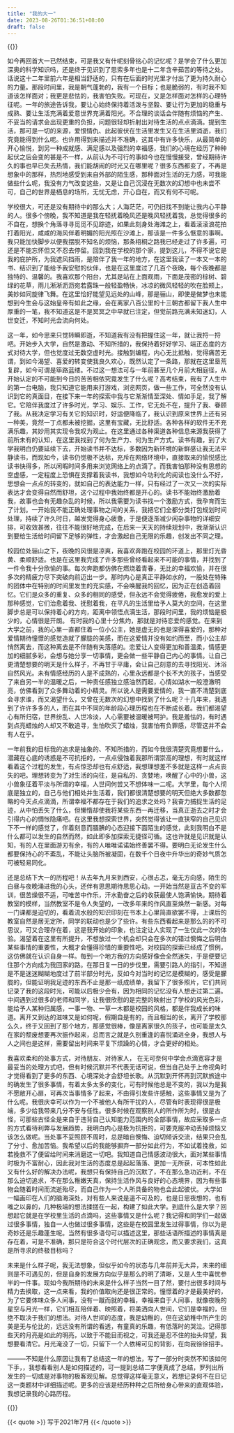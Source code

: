 ```yaml
---
title: "我的大一"
date: 2023-08-26T01:36:51+08:00
draft: false
---
```


{{<indent>}}

如今再回首大一已然结束，可是我又有什呢刻骨铭心的记忆呢？是学会了什么更加深奥的科学知识吗，还是终于见识到了思索多年也是十二年含辛茹苦的等待之处。话说这十二年里前六年是相当舒适的，只有在后面的时光里才付出了更为持久耐心的力量。那段时间里，我是朝气蓬勃的，我有一个目标；也是脆弱的，有时我不知道该怎样面对；我更是悲怯的，我害怕失败。可现在，又是怎样面对怎样的心理特征呢。一年的旅途告诉我，要让心始终保持着活泼与坚毅、要让行为更加的稳重与成熟、要让生活充满着爱意世界充满着阳光。不合理的谈话会伴随有烦恼的产生、不妥当的请求会出现更重的负担，问题很轻却折射出对待生活的点点滴滴。提到生活，那可是一切的来源，爱恨情仇、此起彼伏在生活里发生又在生活里消逝，我们究竟能得到什么呢。也许用得到来描述并不准确，这其中有许多快乐，从最简单的开心愉悦，到另一种成就感、满足感以及强烈的幸福感，我们的心境在经历了种种起伏之后会变的甚是不一样，从前认为不可行的事如今也在慢慢接受，曾经期待许久的事也早已失去热情，我们能胡闹的时光又在哪里呢？很多东西都变了，不再是想象中的那样，热烈地感受到来自外部的陌生感，那种面对生活的无力感，可我能做些什么呢，我没有力气改变这些，又是让自己沉浸在无数次的幻想中也未尝不可，自己的世界是栖息的场所，无忧无虑，开心自在，而又有何不可呢。

学校很大，可还是没有期待中的那么大；人海茫茫，可仍旧找不到能让我内心平静的人。很多个傍晚，我不知道是我在轻抚着晚风还是晚风轻抚着我，总觉得很多的不自在，想换个角落寻寻觅觅不见踪迹，如果此刻身处海滩之上，看着滚滚浪花拍打着阳光，咸咸的海风伴着明媚的阳光照在沙滩上，那该是一件多么惬意的事啊。我只能加快脚步以便我摆脱不知名的烦恼，那条梧桐之路我已经走过了许多遍，可还是不能忘怀但又不忍去停留。回到我在学校的那个家，提到这儿，不得不说它是我的庇护所，为我遮风挡雨，是陪伴了我一年的地方，在这里我读了一本又一本的书、结识到了能给予我安慰的伙伴，也是在这里度过了几百个夜晚，每个夜晚都是独特的、温馨的。我喜欢那个阳台，尤其是站在上面观雨，下面是茂密的棕树、碧绿的花草，雨儿淅淅沥沥宛若露珠一般轻盈畅快，冰凉的微风轻轻的吹在脸颊上，美妙如同旋律飞舞。在这里恰好能望见远处的山峰，那是骊山，即使是做梦也未能想到今生会与这始皇帝有如此之缘，会在离家八百公里的十三朝古都留下我人生中厚重的一笔，我不知道这是不是冥冥之中早就已注定，但觉前路充满未知迷幻，人世变迁，不知时光会流向何处。

这一年，如今思来只觉转瞬即逝，不知道我有没有把握住这一年，就让我捋一捋吧。开始步入大学，自然是激动、不知所措的，我保持着好好学习、端正态度的方式对待大学，但也觉度过无数空虚时光。接触到编程，内心无比抵触，觉得痛苦无谓，到如今渴望、喜爱的转变使我良久欢心，既然认定了一条路，那就在这里垦荒复辟，如今可谓是筚路蓝缕。不过这一想法可与一年前甚至几个月前大相庭径，从开始认定的不可能到今日的苦苦相依究竟发生了什么呢？高考结束，我有了人生中的第一台电脑，我只知道它能用来打游戏，浏览网页，做一些工作，可全然没有认识到它的真面目，在接下来一年的探索中我与它渐渐情至深处、情如手足，我了解它。它陪伴我度过了许多时光，学习、娱乐、工作，它无处不在，提升了我、眷顾了我。从我决定学习有关它的知识时，好运便降临了，我认识到原来世界上还有另一种美，竟然一丁点都未被挖掘，这里有宝藏，无比舒适。各种各样的软件无不充满乐趣，其妙用其实现令我叹为观止。在这里通过各种渠道各种信息来源我获得了前所未有的认知，在这里我找到了何为生产力、何为生产方式。读书有趣，到了大学我明白仍要延续下去，开始读书并不达标，多数因为新环境的新鲜感让我无法平静读书，而现如今，读书仍觉极不达标，充斥在网络环境中，直接取来的愉悦感比读书快得多，所以闲暇时间多用来浏览网络上的点滴了。而我害怕那种没有思想的空虚感，一定程度上恐惧在支撑着我读书，我想如今功利化的阅读也没什么不好，思想会一点点的转变的，就如自己的表达能力一样，只有经过了一次又一次的实际表达才会变得自然而舒坦，这个过程中我始终都是开心的。读书不能始终激励着我，故事也会有无趣杂乱的时候，所以我需要为读书找一个激励方式，我孕育而生了计划。一开始我不能正确处理事物之间的关系，我把它们全都分类打包规划时间处理，持续了许久时日，越发觉得身心疲惫，于是便逐渐减少闲杂事物的详细安排，可收效甚微，往往不能很好地完成，在后来一天天的持续规划中，我渐渐认识到要给生活给时间留下足够的弹性，才会激起自己无限的乐趣，创发出不同之理。

校园位处骊山之下，夜晚的风很是凉爽，我喜欢奔跑在校园的环道上，那里灯光昏黄、柔顺舒适。也是在这里我完成了许多那些曾经看起来不可能的事情，并找到了一件令我十分欣愉的事。每次奔跑都仿佛在燃烧着青春，无比的幸福欢愉，并在很多次的精疲力尽下突破向前迈出一步。那时内心是真正平静如水的，一股处在特殊的团体中在特别的时间里发生的充实感，不会唤醒我的回忆，因为正在创造着回忆。它们是众多的重复、众多的相同的感受，但永远不会觉得疲倦，我愈发的爱上那种感觉，它们治愈着我、抚慰着我，在平凡的生活里给予人莫大的空间，在这里脚步总是可以保持着心的方向，距离中领悟点滴生活，那段时间里，我的烦恼是极少的，心情很是开朗。
有时我的心里十分焦灼，那就是对待恋爱的感觉。在来到大学之前，我的心里一直都住着一位小公主，她是虚无的也是深得喜爱的，那种对爱情期待憧憬的感觉造就了朦胧的美感，而在这爱情并没有如约而至，而小公主却悄然离去，而这种离去是不伴随有失落感的。恋爱让人变得更加和善温柔，情感更加的细腻多彩，会想与她分享一切事情，更会做一些平静自己内心的事情。让自己更清楚想要的明天是什么样子，不再甘于平庸，会让自己刻意的去寻找阳光、沐浴自然风光。未有情感经历的人是不成熟的，心里永远都是个长不大的孩子，当感受了来自另一半的温暖之后，一种责任感独立感油然而起，心情如湖水一般澄澈明亮，仿佛看到了众多舞动着的小精灵。所以说人是需要爱情的，我一直不清楚到底会寻求谁，而又渴望什么，又曾在无数次的幻想中找到了什么呢？十几年来，我遇到了许许多多的人，而在其中不同的年龄段心理历程也在不断成长着。我们都渴望心有所归宿，世界纷乱、人世冷淡，人心需要被温暖被呵护。我是羞怯的，有时遇到点亮蜡烛的人却又不敢追寻，生怕吹灭了蜡烛，我害怕有负罪感，尽管这并不会有人在乎。

一年前我的目标我的追求是抽象的、不知所措的，而如今我很清楚究竟想要什么，潜藏在心底的诱惑是不可抗拒的，一点点侵蚀着我那所谓崇高的理想，有时就这样看着这个过程的发生，有点惊恐却也有点舒适，我想理想差不多就是这样一点点丧失的吧。理想转变为了对生活的向往，是自私的、贪婪地，唤醒了心中的小兽，这小兽象征着平淡与所谓的幸福，人世间何尝又不想体味一二呢。大学里，每个人彻底是独立的，自己与他们相处并生活着，我们都很清楚想要的明天但绝大多数都忽略的今天点点滴滴，所谓幸福不都存在于我们的追求之处吗？我奋力捕捉生活的足迹，从中怕丢失了什么，但懒惰却使我将某些东西一再迁移，当真正逝去之时才会引得内心的惆怅隐痛吧。在这里我想探索世界，突然觉得该让一直狭窄的自己见识下不一样的感觉了，伴着刻意而腼腆的心态迎接下面陌生的感觉，此刻我明白不是什么都可以发生的自然而然，如此即多加探索无捷径可循。这也许就是见识就是认知，有的人在里面游刃有余，有的人唯唯诺诺始终善罢不得。要明白无论发生什么都要保持心的不紊乱，不能让头脑所被凝固，在数千个日夜中升华出的奇妙气质怎可被轻易同化。

还是总结下大一的历程吧！从去年九月来到西安，心很忐忑，毫无方向感，陌生的白昼与夜晚涌进我的心头，还伴有思思期待思思心动。一开始当然是亘古不变的军训，很苦燥很不适，可唯苦中作乐，汗水勤奋之后的收获最使人饱满愉快。期待着教室的模样，当然教室不是令人失望的，一改多年来的作风直至焕然一新感。对每一门课都是迫切的，看着流水般的知识印刻在书本上心里简直欲罢不得，上课后的教室自然是居无定所，同学的联动也是少了些许。有些东西看起来是那么的的不可思议，可又合理存在着，这是我开始的印象，也注定让人实现了一生仅此一次的体验。渴望着在这里有所提升，不想放过一个机会却只会在多次的错过懊悔之后明白某些事情的重要性，大概才会懂得珍惜的重要性吧。对校园的探索已经成了惯例，这仿佛就在认识自身一样。每到一个地方我的方向感好像会全然迷失，于是便要记住那个方向成为我回家的路。在那日复一日的步伐里，需要引路人的指引，不知道是不是迷迷糊糊地度过了前半部分时光，反如今对当时的记忆是模糊的，感受是朦胧的，但能证明我足迹的东西不止是那一纸成绩单，我留下了很多照片，它们共同记录了我的这段时光，可能以后极少会有，因为相同的记忆没有人想走过第二遍。中间遇到过很多的老师和同学，让我很欣慰的是完整的映射出了学校的风光色彩，能给予人某种归属感，一事一物、一草一木都是校园的风格，都是伴我成长的味道。离开又到达的滋味又是如何呢，假期自是有的，而且相当的长，离开了学校那么久，终于又回到了那个地方，那感觉很棒，像是离家很久的孩子，也可能是太久在家的颓废想要再次振作起来，总而言之就是久别重逢的喜悦涌进全身，我想人与人之间也是这样，需要留出时间来平复下烦躁的心情，才会更好的相处。

我喜欢柔和的处事方式，对待朋友、对待家人， 在无可奈何中学会点滴宽容才是最妥当的处理方式吧，但有时候沉默并不代表无话可说，但当自己处于上帝视角时才觉得看到了更多的东西、心境深处才会舒坦长歌。从沉默到开怀再到沉默旅途中的确发生了很多事情，有着太多太多的变化，可有时候他总是不变的，我以为是我不愿敞开心扉，可再次当事情多了起来，不由得引发些许感触，这些事情又是为了什么呢。我很庆幸可以作为一个不被他人有所干扰的人，尽管有时表现得很是极端，多少给我带来几分不安与任性。很多时候在观察别人的所作所为时，很是古怪，可那些古怪全是来自于违背自己认知能力范围内的全部事情，故应采取多一点的方式看待利弊与发展趋势，我明白内心是极为抗拒的，可要克服冲动丢掉烦恼又该怎么做呢。当处事不妥照顾不周时，总是暗自懊悔、迫切倾诉交流，结果只会乱了分寸、愈加苦恼。我希望以后的我能够摒弃一部分如此行为，不如试着挽救，如若挽救不了便留给时间来消磨这一切吧。我知道自己情感波动很大，面对某些事情时极为不富耐心，因此我对生活的态度总是起起落落、更加一无所获，可本性如此又有什么好的解决办法呢，我想只有保持自己的沉默了，不在那么急功近利，不在那么迫切追求，不在那么稚嫩天真，保持生活作风与良好的心态境界，因为有些事物会随着时间而流逝殆尽，而自己作为一个人所具备的物也会此起彼伏。
大学如一幅画印在人们的脑海深处，对有些人来说是遥不可及的，也是日思夜想的，也有嗤之以鼻的，几种极端的想法揉搓在一起，构建了如此大学。到底什么是大学？回想起它就是在学校里生活的点滴吗，这些事情又是什么呢？我记得和同学们一起做过很多事情，独自一人也做过很多事情，这些是在校园里发生过得事情，你以为是奇妙还是乐趣蓬生呢。当然有很多语句可以描述这里，那些话语所描述的事情真是存在着，可是不准确，那只是符合这个时代层次的正确观念，而又要求我们，这真是所寻求的终极目标吗？

未来是什么样子呢，我无法想象，但似乎如今的状态与几年前并无大异，未来的细则是不可遇见的，但是自身的发展方向似乎是那么的明了清晰，又是人生中喜忧参半的一件事。现如今我所期待的未来是什么样子当然一目了然，要付出很多时间与精力去换取，这一点来看，我的价值取向还是很正常的。憧憬着的才是最美好的，为了它要体味众多人间事，没有一蹴而就的幸福，幸福来自于人间事，就像夜晚的星空与月光一样，它们相互陪伴着、映照着，将美洒向人世间，它们是幸福的，但绝不取决于我们的想法。对待人世间的态度，我是幼稚的，但在这幼稚中所产生的美是无与伦比的，远远没有所谓的看透，有童真的乐趣，有低落时的哭泣。记得那些天的月亮是如此的明亮，以致于不能目而视之，可我还是忍不住的抬头仰望，我想要看清它。月光淹没了一切，只留下一个人依稀可见的背影，在向我徐徐招手。

———不知是什么原因让我有了总结这一年的想法，写了一部分时突然不知该如何下手，，我想看看别人是如何描述的，可一提到总结二字便真成了总结，罗列出所发生的一切或是对事物的极客观见解。总觉得这样毫无意义，若想记录何不在日记这一类题材中详细描述呢。更多的应该是经历种种之后所给身心带来的直观体验，我想记录我的心路历程。

{{</indent>}}

{{< quote >}}
写于2021年7月
{{< /quote >}}


